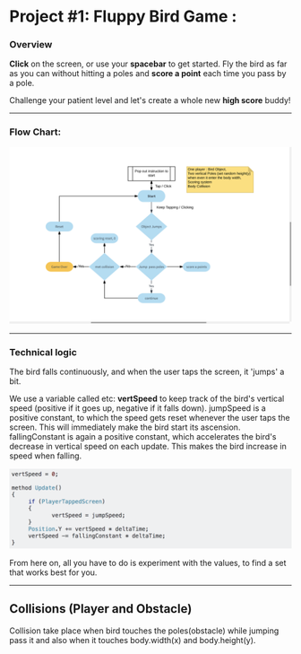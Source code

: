 # Project #1: Fluppy Bird Game :

### Overview

**Click** on the screen, or use your **spacebar** to get started. Fly the bird as far as you can without hitting a poles and **score a point** each time you pass by a pole.

Challenge your patient level and let's create a whole new **high score** buddy!

---
### Flow Chart:

![Image of flowchart](/images/flowchart.png)

---

### Technical logic

The bird falls continuously, and when the user taps the screen, it 'jumps' a bit.

We use a variable called etc: **vertSpeed** to keep track of the bird's vertical speed (positive if it goes up, negative if it falls down). jumpSpeed is a positive constant, to which the speed gets reset whenever the user taps the screen. This will immediately make the bird start its ascension. fallingConstant is again a positive constant, which accelerates the bird's decrease in vertical speed on each update. This makes the bird increase in speed when falling.

![Image of flowchart](/images/verticalSpeed.png)

From here on, all you have to do is experiment with the values, to find a set that works best for you.

---

## Collisions (Player and Obstacle)

Collision take place when bird touches the poles(obstacle) while jumping pass it and also when it touches body.width(x) and body.height(y).
